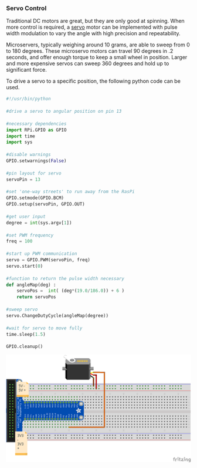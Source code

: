 ### Servo Control

Traditional DC motors are great, but they are only good at spinning. When more control is required, a [servo](https://en.wikipedia.org/wiki/Servomotor) motor can be implemented with pulse width modulation to vary the angle with high precision and repeatability. 

Microservers, typically weighing around 10 grams, are able to sweep from 0 to 180 degrees. These microservo motors can travel 90 degrees in .2 seconds, and offer enough torque to keep a small wheel in position. Larger and more expensive servos can sweep 360 degrees and hold up to significant force.

To drive a servo to a specific position, the following python code can be used.

```python
#!/usr/bin/python

#drive a servo to angular position on pin 13

#necessary dependencies
import RPi.GPIO as GPIO
import time
import sys

#disable warnings
GPIO.setwarnings(False)

#pin layout for servo
servoPin = 13

#set 'one-way streets' to run away from the RasPi
GPIO.setmode(GPIO.BCM)
GPIO.setup(servoPin, GPIO.OUT)

#get user input
degree = int(sys.argv[1])

#set PWM frequency
freq = 100

#start up PWM communication
servo = GPIO.PWM(servoPin, freq)
servo.start(0)

#function to return the pulse width necessary 
def angleMap(deg) :
	servoPos =  int( (deg*(19.0/186.0)) + 6 )
	return servoPos

#sweep servo
servo.ChangeDutyCycle(angleMap(degree))

#wait for servo to move fully
time.sleep(1.5)

GPIO.cleanup()
```

![servo](servo_bb.png)
